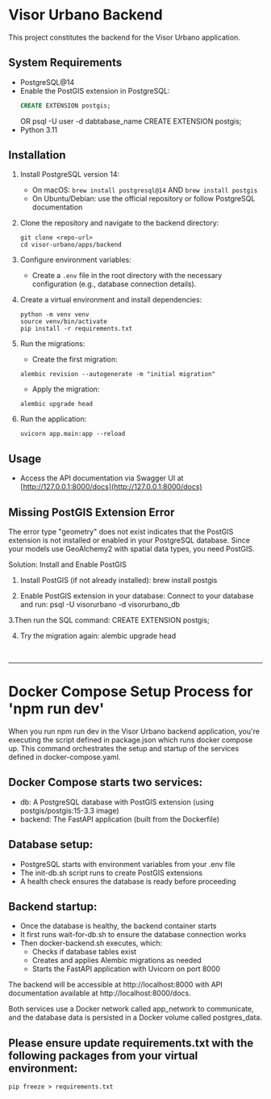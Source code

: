 # Visor Urbano Backend

This project constitutes the backend for the Visor Urbano application.

## System Requirements

- PostgreSQL@14
- Enable the PostGIS extension in PostgreSQL:
    ```sql
    CREATE EXTENSION postgis;
    ```
    OR 
    psql -U user -d dabtabase_name
    CREATE EXTENSION postgis;
- Python 3.11


## Installation

1. Install PostgreSQL version 14:
    - On macOS: `brew install postgresql@14` AND `brew install postgis`
    - On Ubuntu/Debian: use the official repository or follow PostgreSQL documentation

2. Clone the repository and navigate to the backend directory:
    ```
    git clone <repo-url>
    cd visor-urbano/apps/backend
    ```

3. Configure environment variables:
    - Create a `.env` file in the root directory with the necessary configuration (e.g., database connection details).

4. Create a virtual environment and install dependencies:
    ```
    python -m venv venv
    source venv/bin/activate
    pip install -r requirements.txt
    ```
5. Run the migrations:
    - Create the first migration:
    ```    
    alembic revision --autogenerate -m "initial migration" 
    ```    
    - Apply the migration:
    ```    
    alembic upgrade head
    ```
6. Run the application:
    ```
    uvicorn app.main:app --reload
    ```    
## Usage

- Access the API documentation via Swagger UI at [http://127.0.0.1:8000/docs](http://127.0.0.1:8000/docs)


## Missing PostGIS Extension Error
The error type "geometry" does not exist indicates that the PostGIS extension is not installed or enabled in your PostgreSQL database. Since your models use GeoAlchemy2 with spatial data types, you need PostGIS.

Solution: Install and Enable PostGIS
1. Install PostGIS (if not already installed):
brew install postgis

2. Enable PostGIS extension in your database:
Connect to your database and run:
psql -U visorurbano -d visorurbano_db

3.Then run the SQL command:
CREATE EXTENSION postgis;

4. Try the migration again:
alembic upgrade head
<br>
<hr />

# Docker Compose Setup Process for 'npm run dev'
When you run npm run dev in the Visor Urbano backend application, you're executing the script defined in package.json which runs docker compose up. This command orchestrates the setup and startup of the services defined in docker-compose.yaml.


## Docker Compose starts two services:

- db: A PostgreSQL database with PostGIS extension (using postgis/postgis:15-3.3 image)
- backend: The FastAPI application (built from the Dockerfile)

## Database setup:

- PostgreSQL starts with environment variables from your .env file
- The init-db.sh script runs to create PostGIS extensions
- A health check ensures the database is ready before proceeding

## Backend startup:

- Once the database is healthy, the backend container starts
- It first runs wait-for-db.sh to ensure the database connection works
- Then docker-backend.sh executes, which:
    - Checks if database tables exist
    - Creates and applies Alembic migrations as needed
    - Starts the FastAPI application with Uvicorn on port 8000

The backend will be accessible at http://localhost:8000 with API documentation available at http://localhost:8000/docs.

Both services use a Docker network called app_network to communicate, and the database data is persisted in a Docker volume called postgres_data.

## Please ensure update requirements.txt with the following packages from your virtual environment:
```
pip freeze > requirements.txt
```